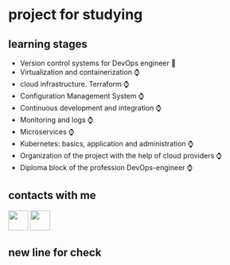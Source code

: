 # project for studying

## learning stages

- Version control systems for DevOps engineer :triangular_flag_on_post:
- Virtualization and containerization :watch:
- cloud infrastructure. Terraform :watch:
- Configuration Management System :watch:
- Continuous development and integration :watch:
- Monitoring and logs :watch:
- Microservices :watch:
- Kubernetes: basics, application and administration :watch:
- Organization of the project with the help of cloud providers :watch:
- Diploma block of the profession DevOps-engineer :watch:

## contacts with me

<a href="https://t.me/AlexeyNikiforov"><img src="https://github.com/A1yoshQa/social-icons/blob/master/SVG/Color/Telegram.svg" width="40"></a>
<a href="mailto:alyoshqa.nikiforov@gmail.com"><img src="https://github.com/A1yoshQa/social-icons/blob/master/SVG/Color/Gmail.svg" width="40"></a>

## new line for check
